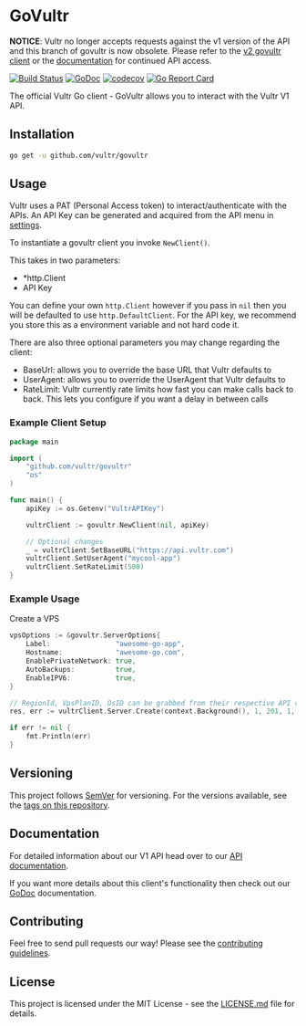 # GoVultr

**NOTICE**: Vultr no longer accepts requests against the v1 version of the API
and this branch of govultr is now obsolete.  Please refer to the [v2 govultr client](https://github.com/vultr/govultr) 
or the [documentation](https://www.vultr.com/api) for continued API access.

[![Build Status](https://travis-ci.org/vultr/govultr.svg?branch=master)](https://travis-ci.org/vultr/govultr)
[![GoDoc](https://godoc.org/github.com/vultr/govultr?status.svg)](https://godoc.org/github.com/vultr/govultr)
[![codecov](https://codecov.io/gh/vultr/govultr/branch/master/graph/badge.svg?token=PDJXBc7Rci)](https://codecov.io/gh/vultr/govultr)
[![Go Report Card](https://goreportcard.com/badge/github.com/vultr/govultr)](https://goreportcard.com/report/github.com/vultr/govultr)

The official Vultr Go client - GoVultr allows you to interact with the Vultr V1 API.

## Installation

```sh
go get -u github.com/vultr/govultr
```

## Usage

Vultr uses a PAT (Personal Access token) to interact/authenticate with the APIs. An API Key can be generated and acquired from the API menu in [settings](https://my.vultr.com/settings/#settingsapi).

To instantiate a govultr client you invoke `NewClient()`.

This takes in two parameters:

- \*http.Client
- API Key

You can define your own `http.Client` however if you pass in `nil` then you will be defaulted to use `http.DefaultClient`. For the API key, we recommend you store this as a environment variable and not hard code it.

There are also three optional parameters you may change regarding the client:

- BaseUrl: allows you to override the base URL that Vultr defaults to
- UserAgent: allows you to override the UserAgent that Vultr defaults to
- RateLimit: Vultr currently rate limits how fast you can make calls back to back. This lets you configure if you want a delay in between calls

### Example Client Setup

```go
package main

import (
	"github.com/vultr/govultr"
	"os"
)

func main() {
	apiKey := os.Getenv("VultrAPIKey")

	vultrClient := govultr.NewClient(nil, apiKey)

	// Optional changes
	_ = vultrClient.SetBaseURL("https://api.vultr.com")
	vultrClient.SetUserAgent("mycool-app")
	vultrClient.SetRateLimit(500)
}
```

### Example Usage

Create a VPS

```go
vpsOptions := &govultr.ServerOptions{
	Label:                "awesome-go-app",
	Hostname:             "awesome-go.com",
	EnablePrivateNetwork: true,
	AutoBackups:          true,
	EnableIPV6:           true,
}

// RegionId, VpsPlanID, OsID can be grabbed from their respective API calls
res, err := vultrClient.Server.Create(context.Background(), 1, 201, 1, vpsOptions)

if err != nil {
	fmt.Println(err)
}
```

## Versioning

This project follows [SemVer](http://semver.org/) for versioning. For the versions available, see the [tags on this repository](https://github.com/vultr/govultr/tags).

## Documentation

For detailed information about our V1 API head over to our [API documentation](https://www.vultr.com/api/).

If you want more details about this client's functionality then check out our [GoDoc](https://godoc.org/github.com/vultr/govultr) documentation.

## Contributing

Feel free to send pull requests our way! Please see the [contributing guidelines](CONTRIBUTING.md).

## License

This project is licensed under the MIT License - see the [LICENSE.md](LICENSE) file for details.
